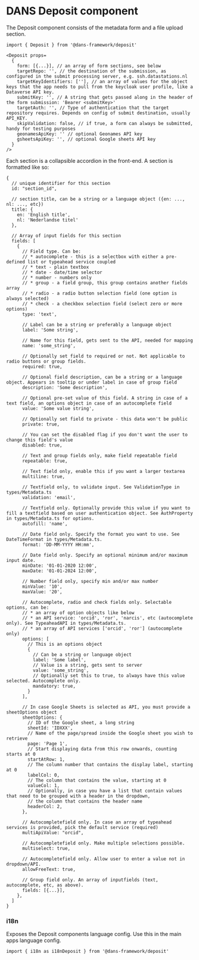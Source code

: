 # DANS Deposit component
The Deposit component consists of the metadata form and a file upload section. 

    import { Deposit } from '@dans-framework/deposit'

    <Deposit props=
      { 
        form: [{...}], // an array of form sections, see below 
        targetRepo: '', // the destination of the submission, as configured in the submit processing server, e.g. ssh.datastations.nl
        targetKeyIdentifiers: [''], // an array of values for the object keys that the app needs to pull from the keycloak user profile, like a Dataverse API key.
        submitKey: '', // A string that gets passed along in the header of the form submission: 'Bearer <submitKey>'
        targetAuth: '', // Type of authentication that the target repository requires. Depends on config of submit destination, usually API_KEY.
        skipValidation: false, // if true, a form can always be submitted, handy for testing purposes
        geonamesApiKey: '' // optional Geonames API key
        gsheetsApiKey: '', // optional Google sheets API key
      }
    />

Each section is a collapsible accordion in the front-end. A section is formatted like so:

    {
      // unique identifier for this section
      id: "section_id",
    
      // section title, can be a string or a language object ({en: ..., nl: ..., etc})
      title: {
        en: 'English title',
        nl: 'Nederlandse titel'
      },
    
      // Array of input fields for this section
      fields: [
        {
          // Field type. Can be:
          // * autocomplete - this is a selectbox with either a pre-defined list or typeahead service coupled
          // * text - plain textbox
          // * date - date/time selector
          // * number - numbers only
          // * group - a field group, this group contains another fields array
          // * radio - a radio button selection field (one option is always selected)
          // * check - a checkbox selection field (select zero or more options)
          type: 'text',
    
          // Label can be a string or preferably a language object
          label: 'Some string',
    
          // Name for this field, gets sent to the API, needed for mapping
          name: 'some_string',
    
          // Optionally set field to required or not. Not applicable to radio buttons or group fields.
          required: true,
    
          // Optional field description, can be a string or a language object. Appears in tooltip or under label in case of group field
          description: 'Some description',
    
          // Optional pre-set value of this field. A string in case of a text field, an options object in case of an autocomplete field
          value: 'Some value string',
    
          // Optionally set field to private - this data won't be public
          private: true,
    
          // You can set the disabled flag if you don't want the user to change this field's value
          disabled: true,
    
          // Text and group fields only, make field repeatable field
          repeatable: true,
    
          // Text field only, enable this if you want a larger textarea
          multiline: true,
    
          // Textfield only, to validate input. See ValidationType in types/Metadata.ts
          validation: 'email', 
    
          // Textfield only. Optionally provide this value if you want to fill a textfield based on user authentication object. See AuthProperty in types/Metadata.ts for options.
          autofill: 'name',
    
          // Date field only. Specify the format you want to use. See DateTimeFormat in types/Metadata.ts.
          format: 'DD-MM-YYYY HH:mm',
    
          // Date field only. Specify an optional minimum and/or maximum input date.
          minDate: '01-01-2020 12:00',
          maxDate: '01-01-2024 12:00',
    
          // Number field only, specify min and/or max number
          minValue: '10',
          maxValue: '20',
    
          // Autocomplete, radio and check fields only. Selectable options, can be:
          // * an array of option objects like below
          // * an API service: 'orcid', 'ror', 'narcis', etc (autocomplete only). See TypeaheadAPI in types/Metadata.ts.
          // * an array of API services ['orcid', 'ror'] (autocomplete only)
          options: [
            // This is an options object
            { 
              // Can be a string or language object
              label: 'Some label',
              // Value is a string, gets sent to server
              value: 'some_string',
              // Optionally set this to true, to always have this value selected. Autocomplete only.
              mandatory: true,
            }
          ],
          
          // In case Google Sheets is selected as API, you must provide a sheetOptions object
          sheetOptions: {
            // ID of the Google sheet, a long string
            sheetId: 'IDXXX',
            // Name of the page/spread inside the Google sheet you wish to retrieve
            page: 'Page 1',
            // Start displaying data from this row onwards, counting starts at 0
            startAtRow: 1,
            // The column number that contains the display label, starting at 0
            labelCol: 0, 
            // The column that contains the value, starting at 0
            valueCol: 1,
            // Optionally, in case you have a list that contain values that need to be grouped with a header in the dropdown,
            // the column that contains the header name
            headerCol: 2,
          },
    
          // Autocompletefield only. In case an array of typeahead services is provided, pick the default service (required)
          multiApiValue: "orcid",
    
          // Autocompletefield only. Make multiple selections possible.
          multiselect: true,
    
          // Autocompletefield only. Allow user to enter a value not in dropdown/API.
          allowFreeText: true,
    
          // Group field only. An array of inputfields (text, autocomplete, etc, as above).
          fields: [{...}],
        },
      ]
    }

### i18n
Exposes the Deposit components language config. Use this in the main apps language config.

    import { i18n as i18nDeposit } from '@dans-framework/deposit'